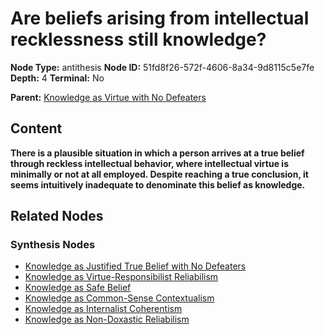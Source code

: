# Are beliefs arising from intellectual recklessness still knowledge?

**Node Type:** antithesis
**Node ID:** 51fd8f26-572f-4606-8a34-9d8115c5e7fe
**Depth:** 4
**Terminal:** No

**Parent:** [Knowledge as Virtue with No Defeaters](knowledge-as-virtue-with-no-defeaters-synthesis-e1671132-c55e-4c61-9a9c-348d2b22e150.md)

## Content

**There is a plausible situation in which a person arrives at a true belief through reckless intellectual behavior, where intellectual virtue is minimally or not at all employed. Despite reaching a true conclusion, it seems intuitively inadequate to denominate this belief as knowledge.**

## Related Nodes

### Synthesis Nodes

- [Knowledge as Justified True Belief with No Defeaters](knowledge-as-justified-true-belief-with-no-defeaters-synthesis-bf69116e-6f6f-4b4b-89cb-8a5c69560485.md)
- [Knowledge as Virtue-Responsibilist Reliabilism](knowledge-as-virtue-responsibilist-reliabilism-synthesis-bdca30fe-2d79-4773-8127-49b20e786ad6.md)
- [Knowledge as Safe Belief](knowledge-as-safe-belief-synthesis-2b33faec-4053-460c-b899-76b1f2ee3cd5.md)
- [Knowledge as Common-Sense Contextualism](knowledge-as-common-sense-contextualism-synthesis-1cbb407f-bca8-4732-9623-92e9c441b37b.md)
- [Knowledge as Internalist Coherentism](knowledge-as-internalist-coherentism-synthesis-25794b40-2c4f-4e4e-b503-d2289cab5c9a.md)
- [Knowledge as Non-Doxastic Reliabilism](knowledge-as-non-doxastic-reliabilism-synthesis-159ce91a-a37c-468a-9acb-1eadbe138969.md)
